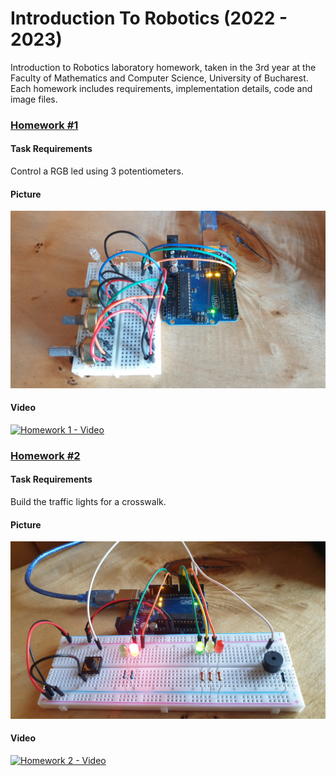 # Introduction To Robotics (2022 - 2023)

Introduction to Robotics laboratory homework, taken in the 3rd year at the Faculty of Mathematics and Computer Science, University of Bucharest. Each homework includes requirements, implementation details, code and image files.
  
### [Homework #1](../master/Homework1.ino)

#### Task Requirements

Control a RGB led using 3 potentiometers.

#### Picture
![Homework 1](assets/Homework1.jpg)
#### Video
[![Homework 1 - Video](https://img.youtube.com/vi/odUR5Z-gZcE/0.jpg)](https://www.youtube.com/watch?v=odUR5Z-gZcE)

### [Homework #2](../master/Homework2.ino)

#### Task Requirements

Build the traffic lights for a crosswalk.

#### Picture
![Homework 2](assets/Homework2.jpg)
#### Video
[![Homework 2 - Video](https://img.youtube.com/vi/TJ6v7SmZhKY/0.jpg)](https://www.youtube.com/watch?v=TJ6v7SmZhKY)
